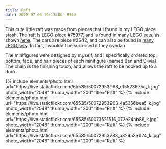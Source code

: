 ```yaml
---
title: Raft
date: 2020-07-03 19:13:00 -0500
---
```


This cute little raft was made from pieces that I found in my LEGO piece stash. The raft is LEGO piece #75977, and is found in many LEGO sets, as shown [here](https://www.bricklink.com/catalogItemIn.asp?P=30086&in=S). The oars are piece #2542, and can also be found in [many LEGO sets](https://www.bricklink.com/catalogItemIn.asp?P=2542&in=S). In fact, I wouldn't be surprised if they overlap.

The minifigures were designed by myself, and I specifically ordered top, bottom, face, and hair pieces of each minifigure (named Ben and Olivia). The chain is the finishing touch, and allows the raft to be hooked up to a dock.

<div class="text-center">
  {% include elements/photo.html
      url="https://live.staticflickr.com/65535/50072953968_e15523675c_k.jpg"
      photo_width="2048" thumb_width="200" title="Raft"
  %}
  {% include elements/photo.html
      url="https://live.staticflickr.com/65535/50072953903_4a5356bea5_k.jpg"
      photo_width="2048" thumb_width="200" title="Raft"
  %}
  {% include elements/photo.html
      url="https://live.staticflickr.com/65535/50073521516_072e24ab86_k.jpg"
      photo_width="2048" thumb_width="200" title="Raft"
  %}
  {% include elements/photo.html
      url="https://live.staticflickr.com/65535/50072953783_a32953e624_k.jpg"
      photo_width="2048" thumb_width="200" title="Raft"
  %}
</div>
